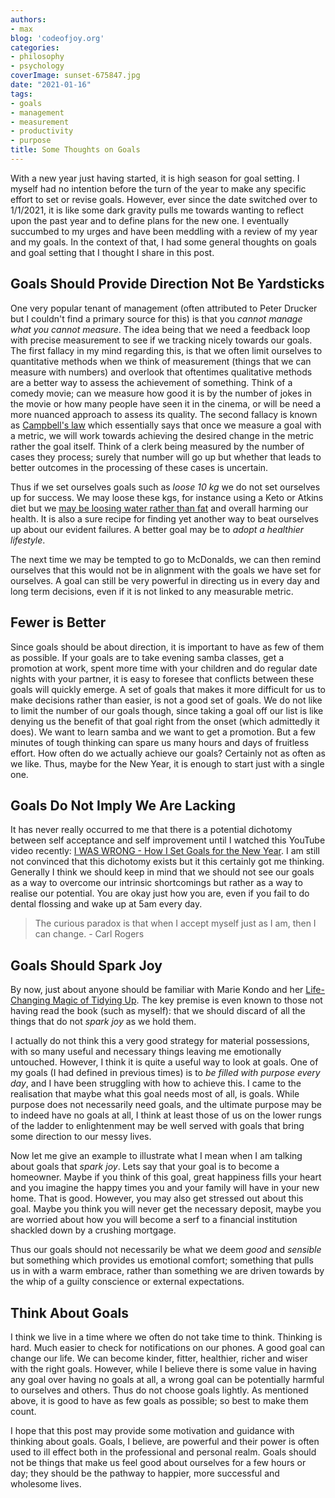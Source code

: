 ```yaml
---
authors:
- max
blog: 'codeofjoy.org'
categories:
- philosophy
- psychology
coverImage: sunset-675847.jpg
date: "2021-01-16"
tags:
- goals
- management
- measurement
- productivity
- purpose
title: Some Thoughts on Goals
---
```


With a new year just having started, it is high season for goal setting. I myself had no intention before the turn of the year to make any specific effort to set or revise goals. However, ever since the date switched over to 1/1/2021, it is like some dark gravity pulls me towards wanting to reflect upon the past year and to define plans for the new one. I eventually succumbed to my urges and have been meddling with a review of my year and my goals. In the context of that, I had some general thoughts on goals and goal setting that I thought I share in this post.

## Goals Should Provide Direction Not Be Yardsticks

One very popular tenant of management (often attributed to Peter Drucker but I couldn't find a primary source for this) is that you _cannot manage what you cannot measure_. The idea being that we need a feedback loop with precise measurement to see if we tracking nicely towards our goals. The first fallacy in my mind regarding this, is that we often limit ourselves to quantitative methods when we think of measurement (things that we can measure with numbers) and overlook that oftentimes qualitative methods are a better way to assess the achievement of something. Think of a comedy movie; can we measure how good it is by the number of jokes in the movie or how many people have seen it in the cinema, or will be need a more nuanced approach to assess its quality. The second fallacy is known as [Campbell's law](https://en.wikipedia.org/wiki/Campbell%27s_law) which essentially says that once we measure a goal with a metric, we will work towards achieving the desired change in the metric rather the goal itself. Think of a clerk being measured by the number of cases they process; surely that number will go up but whether that leads to better outcomes in the processing of these cases is uncertain.

Thus if we set ourselves goals such as _loose 10 kg_ we do not set ourselves up for success. We may loose these kgs, for instance using a Keto or Atkins diet but we [may be loosing water rather than fat](https://nutritionfacts.org/video/keto-diet-results-for-weight-loss/) and overall harming our health. It is also a sure recipe for finding yet another way to beat ourselves up about our evident failures. A better goal may be to _adopt a healthier lifestyle_.

The next time we may be tempted to go to McDonalds, we can then remind ourselves that this would not be in alignment with the goals we have set for ourselves. A goal can still be very powerful in directing us in every day and long term decisions, even if it is not linked to any measurable metric.

## Fewer is Better

Since goals should be about direction, it is important to have as few of them as possible. If your goals are to take evening samba classes, get a promotion at work, spent more time with your children and do regular date nights with your partner, it is easy to foresee that conflicts between these goals will quickly emerge. A set of goals that makes it more difficult for us to make decisions rather than easier, is not a good set of goals. We do not like to limit the number of our goals though, since taking a goal off our list is like denying us the benefit of that goal right from the onset (which admittedly it does). We want to learn samba and we want to get a promotion. But a few minutes of tough thinking can spare us many hours and days of fruitless effort. How often do we actually achieve our goals? Certainly not as often as we like. Thus, maybe for the New Year, it is enough to start just with a single one.

## Goals Do Not Imply We Are Lacking

It has never really occurred to me that there is a potential dichotomy between self acceptance and self improvement until I watched this YouTube video recently: [I WAS WRONG - How I Set Goals for the New Year](https://www.youtube.com/watch?v=0rkRC728rIU). I am still not convinced that this dichotomy exists but it this certainly got me thinking. Generally I think we should keep in mind that we should not see our goals as a way to overcome our intrinsic shortcomings but rather as a way to realise our potential. You are okay just how you are, even if you fail to do dental flossing and wake up at 5am every day.

> The curious paradox is that when I accept myself just as I am, then I can change. - Carl Rogers

## Goals Should Spark Joy

By now, just about anyone should be familiar with Marie Kondo and her [Life-Changing Magic of Tidying Up](https://www.goodreads.com/book/show/22318578-the-life-changing-magic-of-tidying-up). The key premise is even known to those not having read the book (such as myself): that we should discard of all the things that do not _spark joy_ as we hold them.

I actually do not think this a very good strategy for material possessions, with so many useful and necessary things leaving me emotionally untouched. However, I think it is quite a useful way to look at goals. One of my goals (I had defined in previous times) is to _be filled with purpose every day_, and I have been struggling with how to achieve this. I came to the realisation that maybe what this goal needs most of all, is goals. While purpose does not necessarily need goals, and the ultimate purpose may be to indeed have no goals at all, I think at least those of us on the lower rungs of the ladder to enlightenment may be well served with goals that bring some direction to our messy lives.

Now let me give an example to illustrate what I mean when I am talking about goals that _spark joy_. Lets say that your goal is to become a homeowner. Maybe if you think of this goal, great happiness fills your heart and you imagine the happy times you and your family will have in your new home. That is good. However, you may also get stressed out about this goal. Maybe you think you will never get the necessary deposit, maybe you are worried about how you will become a serf to a financial institution shackled down by a crushing mortgage.

Thus our goals should not necessarily be what we deem _good_ and _sensible_ but something which provides us emotional comfort; something that pulls us in with a warm embrace, rather than something we are driven towards by the whip of a guilty conscience or external expectations.

## Think About Goals

I think we live in a time where we often do not take time to think. Thinking is hard. Much easier to check for notifications on our phones. A good goal can change our life. We can become kinder, fitter, healthier, richer and wiser with the right goals. However, while I believe there is some value in having any goal over having no goals at all, a wrong goal can be potentially harmful to ourselves and others. Thus do not choose goals lightly. As mentioned above, it is good to have as few goals as possible; so best to make them count.

I hope that this post may provide some motivation and guidance with thinking about goals. Goals, I believe, are powerful and their power is often used to ill effect both in the professional and personal realm. Goals should not be things that make us feel good about ourselves for a few hours or day; they should be the pathway to happier, more successful and wholesome lives.
